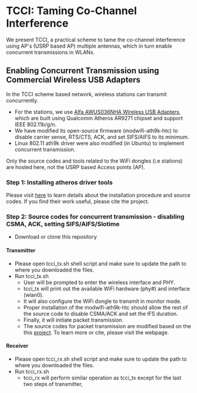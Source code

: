 # TCCI: Taming Co-Channel Interference 
We present TCCI, a practical scheme to tame the co-channel interference using AP's (USRP based AP) multiple antennas, which in turn enable concurrent transmissions in WLANs. 

## Enabling Concurrent Transmission using Commercial Wireless USB Adapters

In the TCCI scheme based network, wireless stations can transmit concurrently.

- For the stations, we use [Alfa AWUS036NHA Wireless USB Adapters](http://www.amazon.com/dp/B004Y6MIXS?tag=modwiffir-20), which are built using Qualcomm Atheros AR9271 chipset and support IEEE 802.11b/g/n.
- We have modified its open-source firmware (modwifi-ath9k-htc) to disable carrier sense, RTS/CTS, ACK, and set SIFS/AIFS to its minimum. 
- Linux 802.11 ath9k driver were also modified (in Ubuntu) to implement concurrent transmission.

Only the source codes and tools related to the WiFi dongles (i.e stations) are hosted here, not the USRP based Access points (AP).

### Step 1: Installing atheros driver tools

Please visit [here](https://github.com/vanhoefm/modwifi/blob/master/README.md) to learn details about the installation procedure and source codes. If you find their work useful, please cite the project. 

### Step 2: Source codes for concurrent transmission - disabling CSMA, ACK, setting SIFS/AIFS/Slotime

- Download or clone this repository
#### Transmitter
- Please open tcci_tx.sh shell script and make sure to update the path to where you downloaded the files.
- Run tcci_tx.sh 
  - User will be prompted to enter the wireless interface and PHY. 
  - tcci_tx will print out the available WiFi hardware (phy#) and interface (wlan0).
  - It will also configure the WiFi dongle to transmit in monitor mode. 
  - Proper installation of the modwifi-ath9k-htc should allow the rest of the source code to disable CSMA/ACK and set the IFS duration.
  - Finally, it will initiate packet transmission. 
  - The source codes for packet transmission are modified based on the this [project](https://befinitiv.wordpress.com/wifibroadcast-analog-like-transmission-of-live-video-data/wifibroadcast-fpv-manual-setup/). To learn more or cite, please visit the webpage.
 
 #### Receiver
 - Please open tcci_rx.sh shell script and make sure to update the path to where you downloaded the files.
 - Run tcci_rx.sh 
    - tcci_rx will perform similar operation as tcci_tx except for the last two steps of transmitter,
    
  
  
